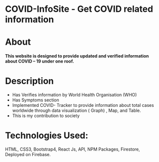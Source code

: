 # COVID-InfoSite - Get COVID related information 

# About 
#### This website is designed to provide updated and verified information about COVID – 19 under one roof.


# Description
- Has Verifies information by World Health Organisation (WHO)
- Has Symptoms section 
-	Implemented COVID- Tracker to provide information about total cases worldwide through data visualization ( Graph) , Map, and Table.
- This is my contribution to society

# Technologies Used: 
HTML, CSS3, Bootstrap4, React Js, API, NPM Packages, Firestore, Deployed on Firebase.

